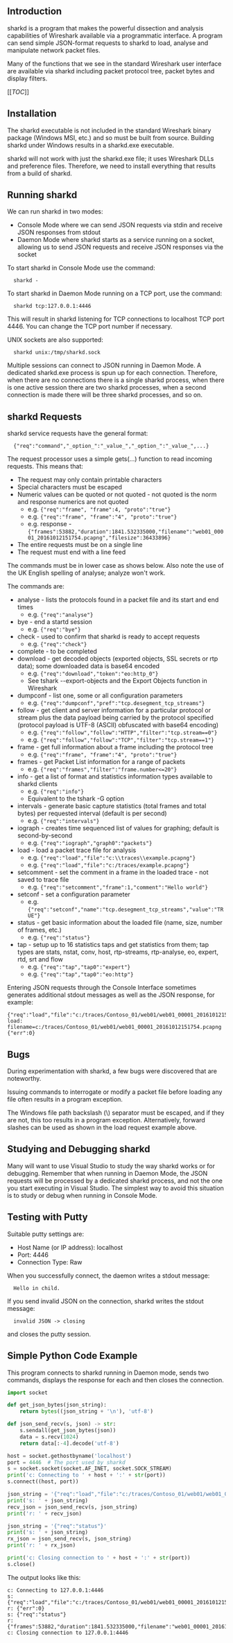 ## Introduction

sharkd is a program that makes the powerful dissection and analysis capabilities of Wireshark available via a programmatic interface.  A program can send simple JSON-format requests to sharkd to load, analyse and manipulate network packet files.

Many of the functions that we see in the standard Wireshark user interface are available via sharkd including packet protocol tree, packet bytes and display filters.

[[_TOC_]]

## Installation

The sharkd executable is not included in the standard Wireshark binary package (Windows MSI, etc.) and so must be built from source.  Building sharkd under Windows results in a sharkd.exe executable.

sharkd will not work with just the sharkd.exe file; it uses Wireshark DLLs and preference files.  Therefore, we need to install everything that results from a build of sharkd.

## Running sharkd

We can run sharkd in two modes:

- Console Mode where we can send JSON requests via stdin and receive JSON responses from stdout
- Daemon Mode where sharkd starts as a service running on a socket, allowing us to send JSON requests and receive JSON responses via the socket

To start sharkd in Console Mode use the command:
```
  sharkd -
```  
To start sharkd in Daemon Mode running on a TCP port, use the command:
```
  sharkd tcp:127.0.0.1:4446
```
This will result in sharkd listening for TCP connections to localhost TCP port 4446.  You can change the TCP port number if necessary.

UNIX sockets are also supported:
```
  sharkd unix:/tmp/sharkd.sock
```
Multiple sessions can connect to JSON running in Daemon Mode.  A dedicated sharkd.exe process is spun up for each connection.  Therefore, when there are no connections there is a single sharkd process, when there is one active session there are two sharkd processes, when a second connection is made there will be three sharkd processes, and so on.

## sharkd Requests

sharkd service requests have the general format:
```
  {"req":"command","_option_":"_value_","_option_":"_value_",...}
```
The request processor uses a simple gets(...) function to read incoming requests.  This means that:
- The request may only contain printable characters
- Special characters must be escaped
- Numeric values can be quoted or not quoted - not quoted is the norm and response numerics are not quoted
  + e.g. `{"req":"frame", "frame":4, "proto":"true"}`
  + e.g. `{"req":"frame", "frame":"4", "proto":"true"}`
  + e.g. response - `{"frames":53882,"duration":1841.532335000,"filename":"web01_00001_20161012151754.pcapng","filesize":36433896}`
- The entire requests must be on a single line
- The request must end with a line feed
  
The commands must be in lower case as shows below.  Also note the use of the UK English spelling of analyse; analyze won't work.

The commands are:

- analyse - lists the protocols found in a packet file and its start and end times
  + e.g. `{"req":"analyse"}`
- bye - end a startd session
  + e.g. `{"req":"bye"}`
- check - used to confirm that sharkd is ready to accept requests
  + e.g. `{"req":"check"}`
- complete - to be completed
- download - get decoded objects (exported objects, SSL secrets or rtp data); some downloaded data is base64 encoded
  + e.g. `{"req":"download","token":"eo:http_0"}`
  + See tshark --export-objects and the Export Objects function in Wireshark
- dumpconf - list one, some or all configuration parameters
  + e.g. `{"req":"dumpconf","pref":"tcp.desegment_tcp_streams"}`
- follow - get client and server information for a particular protocol or stream plus the data payload being carried by the protocol specified (protocol payload is UTF-8 (ASCII) obfuscated with base64 encoding)
  + e.g. `{"req":"follow","follow":"HTTP","filter":"tcp.stream==0"}`
  + e.g. `{"req":"follow","follow":"TCP","filter":"tcp.stream==1"}`
- frame - get full information about a frame including the protocol tree
  + e.g. `{"req":"frame", "frame":"4", "proto":"true"}`
- frames - get Packet List information for a range of packets
  + e.g. `{"req":"frames","filter":"frame.number<=20"}`
- info - get a list of format and statistics information types available to sharkd clients
  + e.g. `{"req":"info"}`
  + Equivalent to the tshark -G option
- intervals - generate basic capture statistics (total frames and total bytes) per requested interval (default is per second)
  + e.g. `{"req":"intervals"}`
- iograph - creates time sequenced list of values for graphing; default is second-by-second
  + e.g. `{"req":"iograph","graph0":"packets"}`
- load - load a packet trace file for analysis
  + e.g. `{"req":"load","file":"c:\\traces\\example.pcapng"}`
  + e.g. `{"req":"load","file":"c:/traces/example.pcapng"}`
- setcomment - set the comment in a frame in the loaded trace - not saved to trace file
  + e.g. `{"req":"setcomment","frame":1,"comment":"Hello world"}`
- setconf - set a configuration parameter
  + e.g. `{"req":"setconf","name":"tcp.desegment_tcp_streams","value":"TRUE"}`
- status - get basic information about the loaded file (name, size, number of frames, etc.)
  + e.g. `{"req":"status"}`
- tap - setup up to 16 statistics taps and get statistics from them; tap types are stats, nstat, conv, host, rtp-streams, rtp-analyse, eo, expert, rtd, srt and flow
  + e.g. `{"req":"tap","tap0":"expert"}`
  + e.g. `{"req":"tap","tap0":"eo:http"}`

Entering JSON requests through the Console Interface sometimes generates additional stdout messages as well as the JSON response, for example:
```
{"req":"load","file":"c:/traces/Contoso_01/web01/web01_00001_20161012151754.pcapng"}
load: filename=c:/traces/Contoso_01/web01/web01_00001_20161012151754.pcapng
{"err":0}
```
  
## Bugs

During experimentation with sharkd, a few bugs were discovered that are noteworthy.

Issuing commands to interrogate or modify a packet file before loading any file often results in a program exception.

The Windows file path backslash (\\) separator must be escaped, and if they are not, this too results in a program exception.  Alternatively, forward slashes can be used as shown in the load request example above.

## Studying and Debugging sharkd

Many will want to use Visual Studio to study the way sharkd works or for debugging.  Remember that when running in Daemon Mode, the JSON requests will be processed by a dedicated sharkd process, and not the one you start executing in Visual Studio.  The simplest way to avoid this situation is to study or debug when running in Console Mode.

## Testing with Putty

Suitable putty settings are:

- Host Name (or IP address): localhost
- Port: 4446
- Connection Type: Raw

When you successfully connect, the daemon writes a stdout message:

``` 
  Hello in child.
```

If you send invalid JSON on the connection, sharkd writes the stdout message:

``` 
  invalid JSON -> closing
```

and closes the putty session.

## Simple Python Code Example

This program connects to sharkd running in Daemon mode, sends two commands, displays the response for each and then closes the connection.

```python
import socket

def get_json_bytes(json_string):
    return bytes((json_string + '\n'), 'utf-8')

def json_send_recv(s, json) -> str:
    s.sendall(get_json_bytes(json))
    data = s.recv(1024)
    return data[:-4].decode('utf-8')

host = socket.gethostbyname('localhost')
port = 4446  # The port used by sharkd
s = socket.socket(socket.AF_INET, socket.SOCK_STREAM)
print('c: Connecting to ' + host + ':' + str(port))
s.connect((host, port))

json_string = '{"req":"load","file":"c:/traces/Contoso_01/web01/web01_00001_20161012151754.pcapng"}'
print('s: ' + json_string)
recv_json = json_send_recv(s, json_string)
print('r: ' + recv_json)

json_string = '{"req":"status"}'
print('s: ' + json_string)
rx_json = json_send_recv(s, json_string)
print('r: ' + rx_json)

print('c: Closing connection to ' + host + ':' + str(port))
s.close()

```

The output looks like this:

```
c: Connecting to 127.0.0.1:4446
s: {"req":"load","file":"c:/traces/Contoso_01/web01/web01_00001_20161012151754.pcapng"}
r: {"err":0}
s: {"req":"status"}
r: {"frames":53882,"duration":1841.532335000,"filename":"web01_00001_20161012151754.pcapng","filesize":36433896}
c: Closing connection to 127.0.0.1:4446
```
